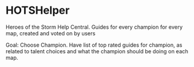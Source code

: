 # HOTSHelper
Heroes of the Storm Help Central. Guides for every champion for every map, created and voted on by users

Goal: Choose Champion. Have list of top rated guides for champion, as related to talent choices and what the champion should be doing on each map. 
